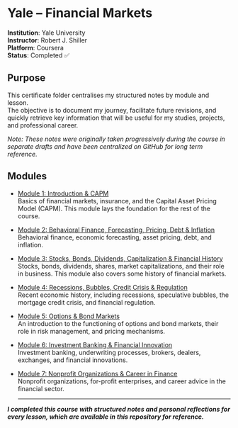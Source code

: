 # Yale – Financial Markets

**Institution**: Yale University  
**Instructor**: Robert J. Shiller  
**Platform**: Coursera  
**Status**: Completed ✅

## Purpose
This certificate folder centralises my structured notes by module and lesson.  
The objective is to document my journey, facilitate future revisions, and quickly retrieve key information that will be useful for my studies, projects, and professional career.

*Note: These notes were originally taken progressively during the course in separate drafts and have been centralized on GitHub for long term reference.*


## Modules
- [Module 1: Introduction & CAPM](module_1/README.md)  
  Basics of financial markets, insurance, and the Capital Asset Pricing Model (CAPM). This module lays the foundation for the rest of the course.

- [Module 2: Behavioral Finance, Forecasting, Pricing, Debt & Inflation](module_2/README.md)  
  Behavioral finance, economic forecasting, asset pricing, debt, and inflation.

- [Module 3: Stocks, Bonds, Dividends, Capitalization & Financial History](module_3/README.md)  
  Stocks, bonds, dividends, shares, market capitalizations, and their role in business. This module also covers some history of financial markets.

- [Module 4: Recessions, Bubbles, Credit Crisis & Regulation](module_4/README.md)  
  Recent economic history, including recessions, speculative bubbles, the mortgage credit crisis, and financial regulation.

- [Module 5: Options & Bond Markets](module_5/README.md)  
  An introduction to the functioning of options and bond markets, their role in risk management, and pricing mechanisms.

- [Module 6: Investment Banking & Financial Innovation](module_6/README.md)  
  Investment banking, underwriting processes, brokers, dealers, exchanges, and financial innovations.

- [Module 7: Nonprofit Organizations & Career in Finance](module_7/README.md)  
  Nonprofit organizations, for-profit enterprises, and career advice in the financial sector.
  
  ---

***I completed this course with structured notes and personal reflections for every lesson, which are available in this repository for reference.***

